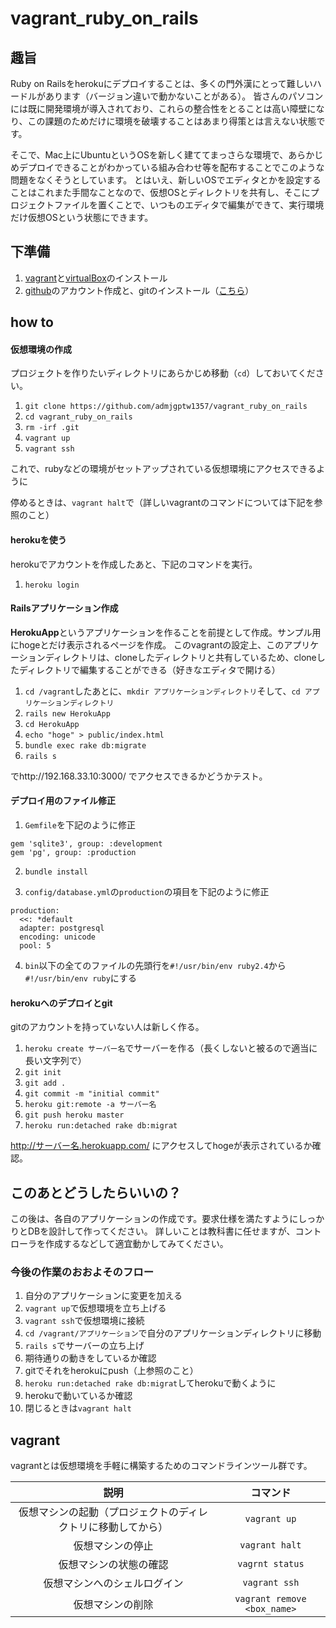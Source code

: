 # vagrant_ruby_on_rails


## 趣旨
Ruby on Railsをherokuにデプロイすることは、多くの門外漢にとって難しいハードルがあります（バージョン違いで動かないことがある）。
皆さんのパソコンには既に開発環境が導入されており、これらの整合性をとることは高い障壁になり、この課題のためだけに環境を破壊することはあまり得策とは言えない状態です。

そこで、Mac上にUbuntuというOSを新しく建ててまっさらな環境で、あらかじめデプロイできることがわかっている組み合わせ等を配布することでこのような問題をなくそうとしています。
とはいえ、新しいOSでエディタとかを設定することはこれまた手間なことなので、仮想OSとディレクトリを共有し、そこにプロジェクトファイルを置くことで、いつものエディタで編集ができて、実行環境だけ仮想OSという状態にできます。

## 下準備
1. [vagrant](https://www.vagrantup.com/)と[virtualBox](https://www.virtualbox.org/wiki/Downloads)のインストール
2. [github](https://github.com)のアカウント作成と、gitのインストール（[こちら](https://git-scm.com/downloads)）

## how to
#### 仮想環境の作成
プロジェクトを作りたいディレクトリにあらかじめ移動（`cd`）しておいてください。
1. `git clone https://github.com/admjgptw1357/vagrant_ruby_on_rails`
2. `cd vagrant_ruby_on_rails`
3. `rm -irf .git`
4. `vagrant up`
5. `vagrant ssh`

これで、rubyなどの環境がセットアップされている仮想環境にアクセスできるように

停めるときは、`vagrant halt`で（詳しいvagrantのコマンドについては下記を参照のこと）


#### herokuを使う
herokuでアカウントを作成したあと、下記のコマンドを実行。

1. `heroku login`

#### Railsアプリケーション作成
**HerokuApp**というアプリケーションを作ることを前提として作成。サンプル用にhogeとだけ表示されるページを作成。
このvagrantの設定上、このアプリケーションディレクトリは、cloneしたディレクトリと共有しているため、cloneしたディレクトリで編集することができる（好きなエディタで開ける）
1. `cd /vagrant`したあとに、`mkdir アプリケーションディレクトリ`そして、`cd アプリケーションディレクトリ`
2. `rails new HerokuApp`
3. `cd HerokuApp`
4. `echo "hoge" > public/index.html`
5. `bundle exec rake db:migrate`
6. `rails s`

でhttp://192.168.33.10:3000/ でアクセスできるかどうかテスト。

#### デプロイ用のファイル修正
1. `Gemfile`を下記のように修正

```
gem 'sqlite3', group: :development
gem 'pg', group: :production
```

2. `bundle install`

3. `config/database.yml`の`production`の項目を下記のように修正
```
production:
  <<: *default
  adapter: postgresql
  encoding: unicode
  pool: 5
```

4. `bin`以下の全てのファイルの先頭行を`#!/usr/bin/env ruby2.4`から`#!/usr/bin/env ruby`にする

#### herokuへのデプロイとgit
gitのアカウントを持っていない人は新しく作る。

1. `heroku create サーバー名`でサーバーを作る（長くしないと被るので適当に長い文字列で）
2. `git init`
3. `git add .`
4. `git commit -m "initial commit"`
5. `heroku git:remote -a サーバー名`
6. `git push heroku master`
7. `heroku run:detached rake db:migrat`


http://サーバー名.herokuapp.com/ にアクセスしてhogeが表示されているか確認。


## このあとどうしたらいいの？
この後は、各自のアプリケーションの作成です。要求仕様を満たすようにしっかりとDBを設計して作ってください。
詳しいことは教科書に任せますが、コントローラを作成するなどして適宜動かしてみてください。

### 今後の作業のおおよそのフロー
1. 自分のアプリケーションに変更を加える
2. `vagrant up`で仮想環境を立ち上げる
3. `vagrant ssh`で仮想環境に接続
4. `cd /vagrant/アプリケーション`で自分のアプリケーションディレクトリに移動
5. `rails s`でサーバーの立ち上げ
6. 期待通りの動きをしているか確認
7. gitでそれをherokuにpush（上参照のこと）
8. `heroku run:detached rake db:migrat`してherokuで動くように
9. herokuで動いているか確認
10. 閉じるときは`vagrant halt`

## vagrant
vagrantとは仮想環境を手軽に構築するためのコマンドラインツール群です。

|説明|コマンド|
|:--:|:--:|
|仮想マシンの起動（プロジェクトのディレクトリに移動してから）|`vagrant up`|
|仮想マシンの停止|`vagrant halt`|
|仮想マシンの状態の確認|`vagrnt status`|
|仮想マシンへのシェルログイン|`vagrant ssh`|
|仮想マシンの削除|`vagrant remove <box_name>`|
